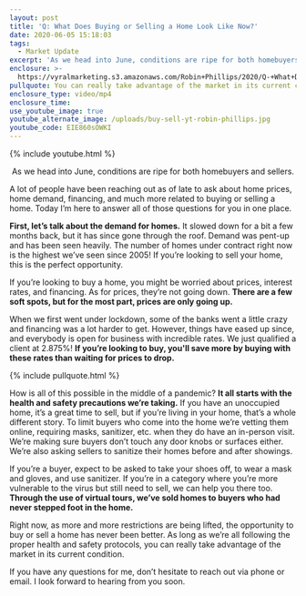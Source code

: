 ```yaml
---
layout: post
title: 'Q: What Does Buying or Selling a Home Look Like Now?'
date: 2020-06-05 15:18:03
tags:
  - Market Update
excerpt: 'As we head into June, conditions are ripe for both homebuyers and sellers.'
enclosure: >-
  https://vyralmarketing.s3.amazonaws.com/Robin+Phillips/2020/Q-+What+Does+Buying+or+Selling+a+Home+Look+Like+Now_.mp4
pullquote: You can really take advantage of the market in its current condition.
enclosure_type: video/mp4
enclosure_time:
use_youtube_image: true
youtube_alternate_image: /uploads/buy-sell-yt-robin-phillips.jpg
youtube_code: EIE860sOWKI
---
```


{% include youtube.html %}

<p style="text-align:center">As we head into June, conditions are ripe for both homebuyers and sellers.</p>

A lot of people have been reaching out as of late to ask about home prices, home demand, financing, and much more related to buying or selling a home. Today I’m here to answer all of those questions for you in one place.

**First, let’s talk about the demand for homes.** It slowed down for a bit a few months back, but it has since gone through the roof. Demand was pent-up and has been seen heavily. The number of homes under contract right now is the highest we’ve seen since 2005\! If you’re looking to sell your home, this is the perfect opportunity.&nbsp;

If you’re looking to buy a home, you might be worried about prices, interest rates, and financing. As for prices, they’re not going down. **There are a few soft spots, but for the most part, prices are only going up.**

When we first went under lockdown, some of the banks went a little crazy and financing was a lot harder to get. However, things have eased up since, and everybody is open for business with incredible rates. We just qualified a client at 2.875%\! **If you’re looking to buy, you'll save more by buying with these rates than waiting for prices to drop.**

{% include pullquote.html %}

How is all of this possible in the middle of a pandemic? **It all starts with the health and safety precautions we’re taking.** If you have an unoccupied home, it’s a great time to sell, but if you’re living in your home, that’s a whole different story. To limit buyers who come into the home we’re vetting them online, requiring masks, sanitizer, etc. when they do have an in-person visit. We’re making sure buyers don’t touch any door knobs or surfaces either. We’re also asking sellers to sanitize their homes before and after showings.

If you’re a buyer, expect to be asked to take your shoes off, to wear a mask and gloves, and use sanitizer. If you’re in a category where you’re more vulnerable to the virus but still need to sell, we can help you there too. **Through the use of virtual tours, we’ve sold homes to buyers who had never stepped foot in the home.&nbsp;**

Right now, as more and more restrictions are being lifted, the opportunity to buy or sell a home has never been better. As long as we’re all following the proper health and safety protocols, you can really take advantage of the market in its current condition.

If you have any questions for me, don’t hesitate to reach out via phone or email. I look forward to hearing from you soon.